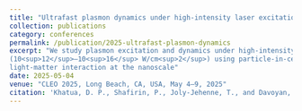 ```yaml
---
title: "Ultrafast plasmon dynamics under high-intensity laser excitation"
collection: publications
category: conferences
permalink: /publication/2025-ultrafast-plasmon-dynamics
excerpt: "We study plasmon excitation and dynamics under high-intensity femtosecond pulsed laser illumination
(10<sup>12</sup>–10<sup>16</sup> W/cm<sup>2</sup>) using particle-in-cell (PIC) simulations. We show how plasmons can be used to control
light-matter interaction at the nanoscale"
date: 2025-05-04
venue: "CLEO 2025, Long Beach, CA, USA, May 4–9, 2025"
citation: 'Khatua, D. P., Shafirin, P., Joly-Jehenne, T., and Davoyan, A. (2025). "Ultrafast plasmon dynamics under high-intensity laser excitation." <i>CLEO 2025</i>, Long Beach, CA, USA, May 4–9, 2025.'
---
```

